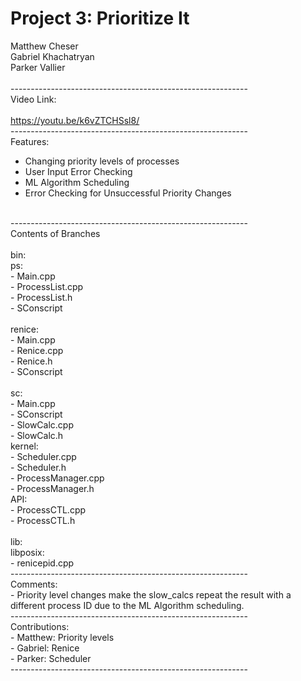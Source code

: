 # Project 3: Prioritize It <br />
Matthew Cheser<br />
Gabriel Khachatryan<br />
Parker Vallier<br />
<br />
-----------------------------------------------------------<br />
Video Link:<br />
<br />
https://youtu.be/k6vZTCHSsl8/<br />
-----------------------------------------------------------<br />
Features:<br />
- Changing priority levels of processes<br />
- User Input Error Checking<br />
- ML Algorithm Scheduling<br />
- Error Checking for Unsuccessful Priority Changes<br />
<br />
-----------------------------------------------------------<br />
Contents of Branches<br />
<br />
bin:<br />
	ps:<br />
- Main.cpp<br />
- ProcessList.cpp<br />
- ProcessList.h<br />
- SConscript<br />
<br />
	renice:<br />
- Main.cpp<br />
- Renice.cpp<br />
- Renice.h<br />
- SConscript<br />
<br />
	sc:<br />
- Main.cpp<br />
- SConscript<br />
- SlowCalc.cpp<br />
- SlowCalc.h<br />
kernel:<br />
- Scheduler.cpp<br />
- Scheduler.h<br />
- ProcessManager.cpp<br />
- ProcessManager.h<br />
API:<br />
- ProcessCTL.cpp<br />
- ProcessCTL.h<br />
<br />
lib:<br />
	libposix:<br />
- renicepid.cpp<br />
-----------------------------------------------------------<br />
Comments:<br />
- Priority level changes make the slow_calcs repeat the result with a different process ID due to the ML Algorithm scheduling.<br />
-----------------------------------------------------------<br />
Contributions: <br />
- Matthew: Priority levels<br />
- Gabriel: Renice<br />
- Parker: Scheduler<br />
-----------------------------------------------------------<br />
